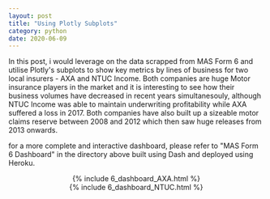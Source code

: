 ```yaml
---
layout: post
title: "Using Plotly Subplots"
category: python
date: 2020-06-09
---
```


In this post, i would leverage on the data scrapped from MAS Form 6 and utilise Plotly's subplots to show key metrics by lines of business for two local insurers - AXA and NTUC Income. Both companies are huge Motor insurance players in the market and it is interesting to see how their business volumes have decreased in recent years simultanesouly, although NTUC Income was able to maintain underwriting profitability while AXA suffered a loss in 2017. Both companies have also built up a sizeable motor claims reserve between 2008 and 2012 which then saw huge releases from 2013 onwards.

for a more complete and interactive dashboard, please refer to "MAS Form 6 Dashboard" in the directory above built using Dash and deployed using Heroku.

<center> {% include 6_dashboard_AXA.html %} </center>
<center> {% include 6_dashboard_NTUC.html %} </center>

<script src="https://gist.github.com/cchanzl/d2784389a731153c75c94bc01bd8c7fe.js"></script>
